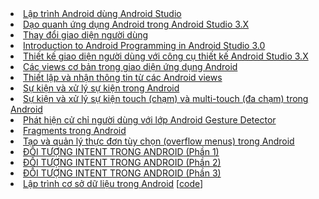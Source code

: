 
<li><a href="https://ngocminhtran.com/2018/06/28/lap-trinh-android-dung-android-studio-3-x/">Lập trình Android dùng Android Studio</a></li>
<li><a href="https://github.com/thetai221/Activity">Dạo quanh ứng dụng Android trong Android Studio 3.X</a></li>
<li><a href="https://github.com/thetai221/MyFirt">Thay đổi giao diện người dùng</a></li>
<li><a href="https://dzone.com/articles/introduction-to-android-programming-using-the-andr">Introduction to Android Programming in Android Studio 3.0</a></li>
<li><a href="https://github.com/thetai221/MyApplication">Thiết kế giao diện người dùng với công cụ thiết kế Android Studio 3.X</a></li>
<li><a href="https://ngocminhtran.com/2018/09/24/cac-views-co-ban-va-trong-giao-dien-ung-dung-android/">Các views cơ bản trong giao diện ứng dụng Android</a></li>
<li><a href="https://ngocminhtran.com/2018/09/24/thiet-lap-va-nhan-thong-tin-tu-cac-views/">Thiết lập và nhận thông tin từ các Android views</a></li>
<li><a href="https://github.com/thetai221/BasicView">Sự kiện và xử lý sự kiện trong Android</a></li>
<li><a href="https://github.com/thetai221/MotionEvent">Sự kiện và xử lý sự kiện touch (chạm) và multi-touch (đa chạm) trong Android</a></li>
<li><a href="https://github.com/thetai221/CommonGestures">Phát hiện cử chỉ người dùng với lớp Android Gesture Detector</a></li>
<li><a href="https://github.com/thetai221/Fragment">Fragments trong Android</a></li>
<li><a href="https://github.com/thetai221/MenuExample">Tạo và quản lý thực đơn tùy chọn (overflow menus) trong Android</a></li>
<li><a href="https://github.com/thetai221/ExplicitIntent">ĐỐI TƯỢNG INTENT TRONG ANDROID (Phần 1)</a></li>
<li><a href="https://github.com/thetai221/ImplicitIntent">ĐỐI TƯỢNG INTENT TRONG ANDROID (Phần 2)</a></li>
<li><a href="https://github.com/thetai221/SendBroadcast">ĐỐI TƯỢNG INTENT TRONG ANDROID (Phần 3)</a></li>
<li><a href="https://github.com/thetai221/SQLiteDemoApplication">Lập trình cơ sở dữ liệu trong Android</a>  [<a href="">code</a>]</li>
